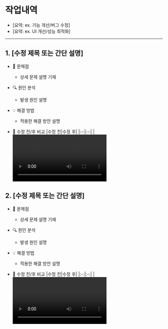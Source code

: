 # 작업내역
- [요약: ex. 기능 개선/버그 수정]
- [요약: ex. UI 개선/성능 최적화]

---

## 1. [수정 제목 또는 간단 설명]
- 🚨 문제점
  - 상세 문제 설명 기재
 
- 🔍 원인 분석
  - 발생 원인 설명
    
- 💡 해결 방법
  - 적용한 해결 방안 설명

- 🔄 수정 전/후 비교
  |수정 전|수정 후|
  |:-:|:-:|
  |<video src="" />|<video src="" />|


## 2. [수정 제목 또는 간단 설명]
- 🚨 문제점
  - 상세 문제 설명 기재
  
- 🔍 원인 분석
  - 발생 원인 설명

- 💡 해결 방법
  - 적용한 해결 방안 설명

- 🔄 수정 전/후 비교
  |수정 전|수정 후|
  |:-:|:-:|
  |<video src="" />|<video src="" />|
